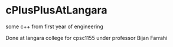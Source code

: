 # cPlusPlusAtLangara
some c++ from first year of engineering


Done at langara college for cpsc1155 under professor Bijan Farrahi
